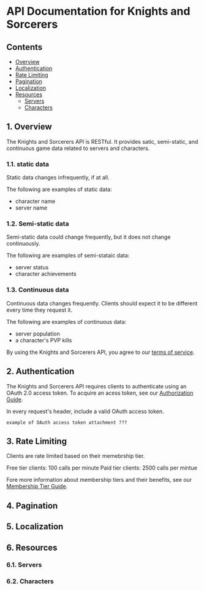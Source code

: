 # API Documentation for Knights and Sorcerers

## Contents
- [Overview](#Overview)
- [Authentication](#Authentication)
- [Rate Limiting](#RateLimiting)
- [Pagination](#Pagination)
- [Localization](#Localization)
- [Resources](#Resources)
  - [Servers](#Servers)
  - [Characters](#Characters)

## 1. Overview <a name="Overview"></a>
The Knights and Sorcerers API is RESTful. It provides satic, semi-static, and continuous game data related to servers and characters. 

### 1.1. static data
Static data changes infrequently, if at all.

The following are examples of static data:
- character name
- server name

### 1.2. Semi-static data
Semi-static data could change frequently, but it does not change continuously.

The following are examples of semi-stataic data:
- server status
- character achievements

### 1.3. Continuous data
Continuous data changes frequently. Clients should expect it to be different every time they request it.

The following are examples of continuous data:
- server population
- a character's PVP kills

By using the Knights and Sorcerers API, you agree to our [terms of service](#Overview).

## 2. Authentication <a name="Authentication"></a>
The Knights and Sorcerers API requires clients to authenticate using an OAuth 2.0 access token. To acquire an acess token, see our [Authorization Guide](#Authentication).

In every request's header, include a valid OAuth access token. <!-- TODO: list 2.0? , cap "access token"? -->

```
example of OAuth access token attachment ???
```

## 3. Rate Limiting <a name="RateLimiting"></a>
Clients are rate limited based on their memebrship tier.

Free tier clients: 100 calls per minute
Paid tier clients: 2500 calls per mintue

Fore more information about membership tiers and their benefits, see our [Membership Tier Guide](#RateLimiting).

## 4. Pagination <a name="Pagination"></a>

## 5. Localization <a name="Localization"></a>

## 6. Resources <a name="Resources"></a>

### 6.1. Servers <a name="Servers"></a>

### 6.2. Characters <a name="Characters"></a>
